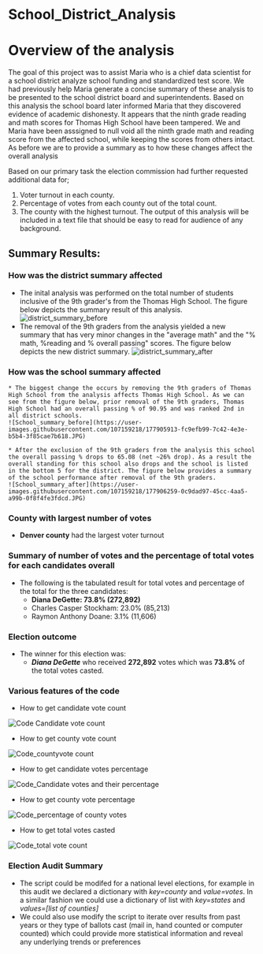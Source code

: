 # School_District_Analysis
# Overview of the analysis

The goal of this project was to assist Maria who is a chief data scientist for a school district analyze school funding and standardized test score. We had previously help Maria generate a concise summary of these analysis to be presented to the school district board and superintendents. Based on this analysis the school board later informed Maria that they discovered evidence of academic dishonesty. It appears that the ninth grade reading and math scores for Thomas High School have been tampered. We and Maria have been asssigned to null void all the ninth grade math and reading score from the affected school, while keeping the scores from others intact. As before we are to provide a summary as to how these changes affect the overall analysis

  Based on our primary task the election commission had further requested additional data for;
  1. Voter turnout in each county.
  2. Percentage of votes from each county out of the total count. 
  3. The county with the highest turnout.
The output of this analysis will be included in a text file that should be easy to read for audience of any background.

## Summary Results:
### How was the district summary affected
  * The inital analysis was performed on the total number of students inclusive of the 9th grader's from the Thomas High School. The figure below depicts the summary result of this analysis. 
  ![district_summary_before](https://user-images.githubusercontent.com/107159218/177902185-3897d557-8bed-4bb2-a659-b0c8aa62aa42.JPG)
  * The removal of the 9th graders from the analysis yielded a new summary that has very minor changes in the "average math" and the "% math, %reading and % overall passing" scores. The figure below depicts the new district summary.
  ![district_summary_after](https://user-images.githubusercontent.com/107159218/177902944-51f8a307-20f5-47f7-950b-3d9460cc7d01.JPG)


### How was the school summary affected
    * The biggest change the occurs by removing the 9th graders of Thomas High School from the analysis affects Thomas High School. As we can see from the figure below, prior removal of the 9th graders, Thomas High School had an overall passing % of 90.95 and was ranked 2nd in all district schools. 
    ![School_summary_before](https://user-images.githubusercontent.com/107159218/177905913-fc9efb99-7c42-4e3e-b5b4-3f85cae7b618.JPG)

    * After the exclusion of the 9th graders from the analysis this school the overall passing % drops to 65.08 (net ~26% drop). As a result the overall standing for this school also drops and the school is listed in the bottom 5 for the district. The figure below provides a summary of the school performance after removal of the 9th graders. 
    ![School_summary_after](https://user-images.githubusercontent.com/107159218/177906259-0c9dad97-45cc-4aa5-a99b-0f8f4fe3fdcd.JPG)


### County with largest number of votes
  * **Denver county** had the largest voter turnout

### Summary of number of votes and the percentage of total votes for each candidates overall
  * The following is the tabulated result for total votes and percentage of the total for the three candidates:
    * **Diana DeGette: 73.8% (272,892)**
    * Charles Casper Stockham: 23.0% (85,213)
    * Raymon Anthony Doane: 3.1% (11,606) 

### Election outcome
  * The winner for this election was:
    * ***Diana DeGette*** who received **272,892** votes which was **73.8%** of the total votes casted.
 
### Various features of the code
  * How to get candidate vote count
 
 ![Code Candidate vote count](https://user-images.githubusercontent.com/107159218/176787617-18729b4d-f7fc-45b2-b9c1-f8c46c1c9dea.JPG)

  * How to get county vote count
 
 ![Code_countyvote count](https://user-images.githubusercontent.com/107159218/176787653-9dc5d13d-2cc9-4b7e-ad4d-94774a4a4e1e.JPG)

  * How to get candidate votes percentage
 
 ![Code_Candidate votes and their percentage](https://user-images.githubusercontent.com/107159218/176787717-54dc6077-5213-42a3-b38d-d2ef5ffb072c.JPG)

  * How to get county vote percentage
 
![Code_percentage of county votes](https://user-images.githubusercontent.com/107159218/176787780-d7fbdc41-35c7-4745-b9b6-1f68e7e2f016.JPG)

  * How to get total votes casted
  
 ![Code_total vote count](https://user-images.githubusercontent.com/107159218/176787828-ebb1f835-095e-4e80-9e57-3bc9e8898b37.JPG)

 
### Election Audit Summary
  * The script could be modifed for a national level elections, for example in this audit we declared a dictionary with *key=county* and *value=votes*. In a similar fashion we could use a dictionary of list with *key=states* and *values=[list of counties]*
  * We could also use modify the script to iterate over results from past years or they type of ballots cast (mail in, hand counted or computer counted) which could provide more statistical information and reveal any underlying trends or preferences 
